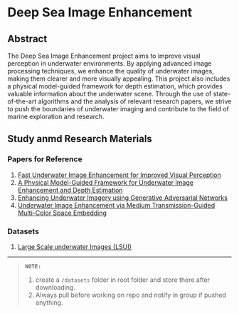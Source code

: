 # Deep Sea Image Enhancement

## Abstract

The Deep Sea Image Enhancement project aims to improve visual perception in underwater environments. By applying advanced image processing techniques, we enhance the quality of underwater images, making them clearer and more visually appealing. This project also includes a physical model-guided framework for depth estimation, which provides valuable information about the underwater scene. Through the use of state-of-the-art algorithms and the analysis of relevant research papers, we strive to push the boundaries of underwater imaging and contribute to the field of marine exploration and research.

## Study anmd Research Materials

### Papers for Reference

1. [Fast Underwater Image Enhancement for Improved Visual Perception](./material/1903.09766v3.pdf)
2. [A Physical Model-Guided Framework for Underwater Image Enhancement and Depth Estimation](./material/2407.04230.pdf)
3. [Enhancing Underwater Imagery using Generative Adversarial Networks](./material/1801.04011v1.pdf)
4. [Underwater Image Enhancement via Medium
Transmission-Guided Multi-Color Space Embedding](./material/2104.13015v1.pdf)

### Datasets

1. [Large Scale underwater Images (LSUI)](https://drive.google.com/file/d/10gD4s12uJxCHcuFdX9Khkv37zzBwNFbL/view)

----

> **`NOTE:`**
>
> 1. create a `/datasets` folder in root folder and store there after downloading.
> 2. Always pull before working on repo and notify in group if pushed anything.
>